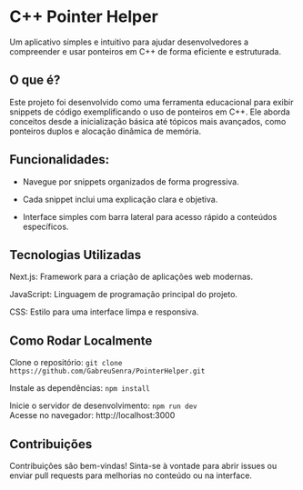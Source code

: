 # C++ Pointer Helper
Um aplicativo simples e intuitivo para ajudar desenvolvedores a compreender e usar ponteiros em C++ de forma eficiente e estruturada.

## O que é?
Este projeto foi desenvolvido como uma ferramenta educacional para exibir snippets de código exemplificando o uso de ponteiros em C++. Ele aborda conceitos desde a inicialização básica até tópicos mais avançados, como ponteiros duplos e alocação dinâmica de memória.

## Funcionalidades:
- Navegue por snippets organizados de forma progressiva.

- Cada snippet inclui uma explicação clara e objetiva.

- Interface simples com barra lateral para acesso rápido a conteúdos específicos.

## Tecnologias Utilizadas
Next.js: Framework para a criação de aplicações web modernas.

JavaScript: Linguagem de programação principal do projeto.

CSS: Estilo para uma interface limpa e responsiva.

## Como Rodar Localmente

Clone o repositório:
`git clone https://github.com/GabreuSenra/PointerHelper.git`

Instale as dependências:
`npm install`

Inicie o servidor de desenvolvimento:
`npm run dev`  
Acesse no navegador: http://localhost:3000

## Contribuições
Contribuições são bem-vindas! Sinta-se à vontade para abrir issues ou enviar pull requests para melhorias no conteúdo ou na interface.
